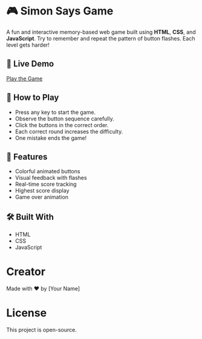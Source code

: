 # 🎮 Simon Says Game

A fun and interactive memory-based web game built using **HTML**, **CSS**, and **JavaScript**. Try to remember and repeat the pattern of button flashes. Each level gets harder!

## 🔗 Live Demo

[Play the Game](https://sakshi330g.github.io/Simon-Says-Game/)


## 🧠 How to Play

- Press any key to start the game.
- Observe the button sequence carefully.
- Click the buttons in the correct order.
- Each correct round increases the difficulty.
- One mistake ends the game!

## 🚀 Features

- Colorful animated buttons
- Visual feedback with flashes
- Real-time score tracking
- Highest score display
- Game over animation

## 🛠️ Built With

- HTML
- CSS
- JavaScript

# Creator
Made with ❤️ by [Your Name]

# License
This project is open-source.



